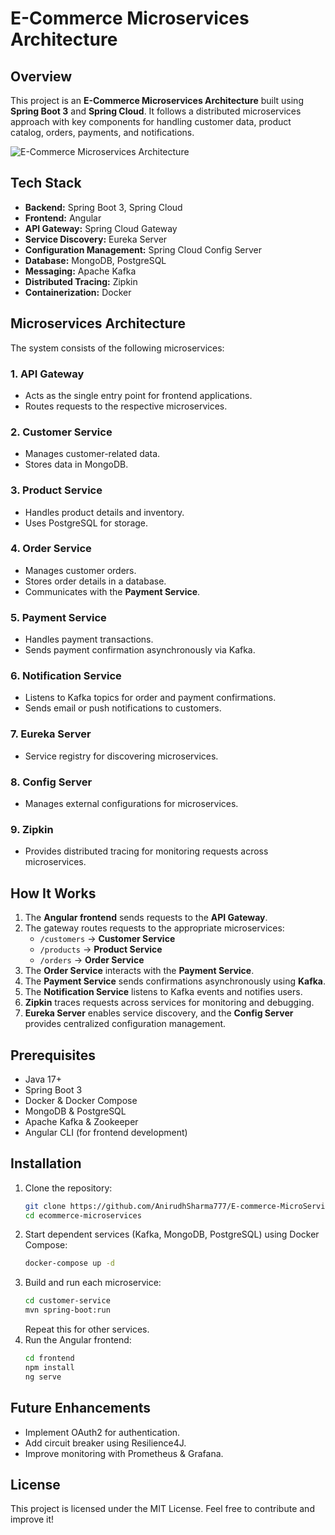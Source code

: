# E-Commerce Microservices Architecture



## Overview

This project is an **E-Commerce Microservices Architecture** built using **Spring Boot 3** and **Spring Cloud**. It follows a distributed microservices approach with key components for handling customer data, product catalog, orders, payments, and notifications.



![E-Commerce Microservices Architecture](https://github.com/user-attachments/assets/4474e1ba-fc96-4755-833c-27309726efea)




## Tech Stack

- **Backend:** Spring Boot 3, Spring Cloud
- **Frontend:** Angular
- **API Gateway:** Spring Cloud Gateway
- **Service Discovery:** Eureka Server
- **Configuration Management:** Spring Cloud Config Server
- **Database:** MongoDB, PostgreSQL
- **Messaging:** Apache Kafka
- **Distributed Tracing:** Zipkin
- **Containerization:** Docker

## Microservices Architecture

The system consists of the following microservices:

### 1. **API Gateway**

- Acts as the single entry point for frontend applications.
- Routes requests to the respective microservices.

### 2. **Customer Service**

- Manages customer-related data.
- Stores data in MongoDB.

### 3. **Product Service**

- Handles product details and inventory.
- Uses PostgreSQL for storage.

### 4. **Order Service**

- Manages customer orders.
- Stores order details in a database.
- Communicates with the **Payment Service**.

### 5. **Payment Service**

- Handles payment transactions.
- Sends payment confirmation asynchronously via Kafka.

### 6. **Notification Service**

- Listens to Kafka topics for order and payment confirmations.
- Sends email or push notifications to customers.

### 7. **Eureka Server**

- Service registry for discovering microservices.

### 8. **Config Server**

- Manages external configurations for microservices.

### 9. **Zipkin**

- Provides distributed tracing for monitoring requests across microservices.

## How It Works

1. The **Angular frontend** sends requests to the **API Gateway**.
2. The gateway routes requests to the appropriate microservices:
   - `/customers` → **Customer Service**
   - `/products` → **Product Service**
   - `/orders` → **Order Service**
3. The **Order Service** interacts with the **Payment Service**.
4. The **Payment Service** sends confirmations asynchronously using **Kafka**.
5. The **Notification Service** listens to Kafka events and notifies users.
6. **Zipkin** traces requests across services for monitoring and debugging.
7. **Eureka Server** enables service discovery, and the **Config Server** provides centralized configuration management.

## Prerequisites

- Java 17+
- Spring Boot 3
- Docker & Docker Compose
- MongoDB & PostgreSQL
- Apache Kafka & Zookeeper
- Angular CLI (for frontend development)

## Installation

1. Clone the repository:
   ```sh
   git clone https://github.com/AnirudhSharma777/E-commerce-MicroServices-Backend-Project.git
   cd ecommerce-microservices
   ```
2. Start dependent services (Kafka, MongoDB, PostgreSQL) using Docker Compose:
   ```sh
   docker-compose up -d
   ```
3. Build and run each microservice:
   ```sh
   cd customer-service
   mvn spring-boot:run
   ```
   Repeat this for other services.
4. Run the Angular frontend:
   ```sh
   cd frontend
   npm install
   ng serve
   ```

## Future Enhancements

- Implement OAuth2 for authentication.
- Add circuit breaker using Resilience4J.
- Improve monitoring with Prometheus & Grafana.

## License

This project is licensed under the MIT License. Feel free to contribute and improve it!

